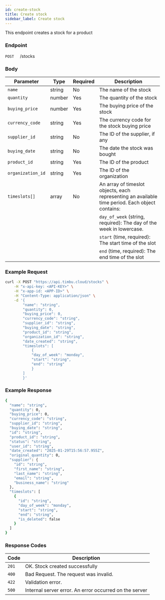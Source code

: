 ```yaml
---
id: create-stock
title: Create stock
sidebar_label: Create stock
---
```


This endpoint creates a stock for a product

### Endpoint

`POST` &nbsp; &nbsp; /stocks

### Body

| Parameter         | Type   | Required | Description                                                                                     |
| ----------------- | ------ | -------- | ----------------------------------------------------------------------------------------------- |
| `name`            | string | No       | The name of the stock                                                                           |
| `quantity`        | number | Yes      | The quantity of the stock                                                                       |
| `buying_price`    | number | Yes      | The buying price of the stock                                                                   |
| `currency_code`   | string | Yes      | The currency code for the stock buying price                                                    |
| `supplier_id`     | string | No       | The ID of the supplier, if any                                                                  |
| `buying_date`     | string | No       | The date the stock was bought                                                                   |
| `product_id`      | string | Yes      | The ID of the product                                                                           |
| `organization_id` | string | Yes      | The ID of the organization                                                                      |
| `timeslots[]`     | array  | No       | An array of timeslot objects, each representing an available time period. Each object contains: |
|                   |        |          | `day_of_week` (string, required): The day of the week in lowercase.                             |
|                   |        |          | `start` (time, required): The start time of the slot                                            |
|                   |        |          | `end` (time, required): The end time of the slot                                                |

### Example Request

```bash
curl -X POST "https://api.timbu.cloud/stocks" \
    -H "x-api-key: <API-KEY>" \
    -H "x-app-id: <APP-ID>" \
    -H "Content-Type: application/json" \
    -d '{
        "name": "string",
        "quantity": 0,
        "buying_price": 0,
        "currency_code": "string",
        "supplier_id": "string",
        "buying_date": "string",
        "product_id": "string",
        "organization_id": "string",
        "date_created": "string",
        "timeslots": [
            {
            "day_of_week": "monday",
            "start": "string",
            "end": "string"
            }
        ]
        }'
```

### Example Response

```bash
{
  "name": "string",
  "quantity": 0,
  "buying_price": 0,
  "currency_code": "string",
  "supplier_id": "string",
  "buying_date": "string",
  "id": "string",
  "product_id": "string",
  "status": "string",
  "user_id": "string",
  "date_created": "2025-01-29T15:56:57.955Z",
  "original_quantity": 0,
  "supplier": {
    "id": "string",
    "first_name": "string",
    "last_name": "string",
    "email": "string",
    "business_name": "string"
  },
  "timeslots": [
    {
      "id": "string",
      "day_of_week": "monday",
      "start": "string",
      "end": "string",
      "is_deleted": false
    }
  ]
}
```

### Response Codes

| Code  | Description                                            |
| ----- | ------------------------------------------------------ |
| `201` | OK. Stock created successfully                         |
| `400` | Bad Request. The request was invalid.                  |
| `422` | Validation error.                                      |
| `500` | Internal server error. An error occurred on the server |
